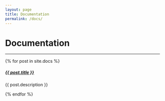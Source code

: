 ```yaml
---
layout: page
title: Documentation
permalink: /docs/
---
```


# Documentation

<!-- Welcome to the {{ site.title }} Documentation pages! Here you can quickly jump to a 
particular page. -->

<div class="section-index">
    <hr class="panel-line">
    {% for post in site.docs  %}        
    <div class="entry">
    <h5><a href="{{ post.url | prepend: site.baseurl }}">{{ post.title }}</a></h5>
    <p>{{ post.description }}</p>
    </div>{% endfor %}
</div>
